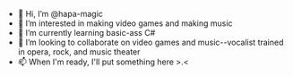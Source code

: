 - 👋 Hi, I’m @hapa-magic
- 👀 I’m interested in making video games and making music
- 🌱 I’m currently learning basic-ass C#
- 💞️ I’m looking to collaborate on video games and music--vocalist trained in opera, rock, and music theater
- 📫 When I'm ready, I'll put something here >.<

<!---
hapa-magic/hapa-magic is a ✨ special ✨ repository because its `README.md` (this file) appears on your GitHub profile.
You can click the Preview link to take a look at your changes.
--->
